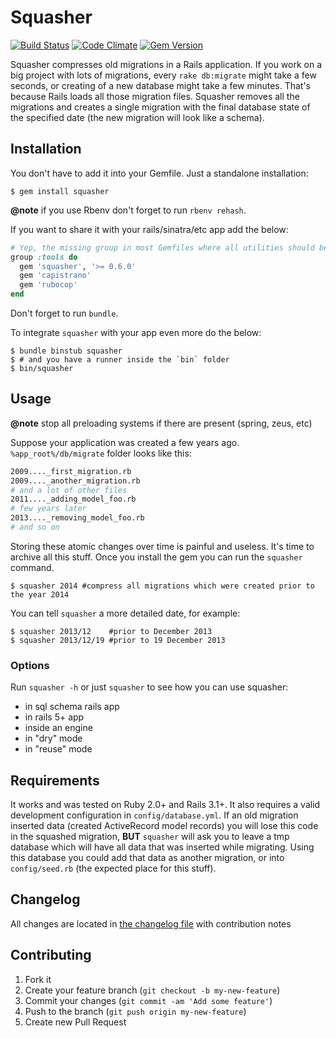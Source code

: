 # Squasher

[![Build Status](https://travis-ci.org/jalkoby/squasher.svg?branch=master)](https://travis-ci.org/jalkoby/squasher)
[![Code Climate](https://codeclimate.com/github/jalkoby/squasher.svg)](https://codeclimate.com/github/jalkoby/squasher)
[![Gem Version](https://badge.fury.io/rb/squasher.svg)](http://badge.fury.io/rb/squasher)

Squasher compresses old migrations in a Rails application. If you work on a big project with lots of migrations, every `rake db:migrate` might take a few seconds, or creating of a new database might take a few minutes. That's because Rails loads all those migration files. Squasher removes all the migrations and creates a single migration with the final database state of the specified date (the new migration will look like a schema).

## Installation

You don't have to add it into your Gemfile. Just a standalone installation:

    $ gem install squasher

**@note** if you use Rbenv don't forget to run `rbenv rehash`.

If you want to share it with your rails/sinatra/etc app add the below:

```ruby
# Yep, the missing group in most Gemfiles where all utilities should be!
group :tools do
  gem 'squasher', '>= 0.6.0'
  gem 'capistrano'
  gem 'rubocop'
end
```

Don't forget to run `bundle`.

To integrate `squasher` with your app even more do the below:

    $ bundle binstub squasher
    $ # and you have a runner inside the `bin` folder
    $ bin/squasher

## Usage

**@note** stop all preloading systems if there are present (spring, zeus, etc)

Suppose your application was created a few years ago. `%app_root%/db/migrate` folder looks like this:
```bash
2009...._first_migration.rb
2009...._another_migration.rb
# and a lot of other files
2011...._adding_model_foo.rb
# few years later
2013...._removing_model_foo.rb
# and so on
```

Storing these atomic changes over time is painful and useless. It's time to archive all this stuff. Once you install the gem you can run the `squasher` command.

    $ squasher 2014 #compress all migrations which were created prior to the year 2014

You can tell `squasher` a more detailed date, for example:

    $ squasher 2013/12    #prior to December 2013
    $ squasher 2013/12/19 #prior to 19 December 2013

### Options

Run `squasher -h` or just `squasher` to see how you can use squasher:

- in sql schema rails app
- in rails 5+ app
- inside an engine
- in "dry" mode
- in "reuse" mode

## Requirements

It works and was tested on Ruby 2.0+ and Rails 3.1+. It also requires a valid development configuration in `config/database.yml`.
If an old migration inserted data (created ActiveRecord model records) you will lose this code in the squashed migration, **BUT** `squasher` will ask you to leave a tmp database which will have all data that was inserted while migrating. Using this database you could add that data as another migration, or into `config/seed.rb` (the expected place for this stuff).

## Changelog

All changes are located in [the changelog file](CHANGELOG.md) with contribution notes

## Contributing

1. Fork it
2. Create your feature branch (`git checkout -b my-new-feature`)
3. Commit your changes (`git commit -am 'Add some feature'`)
4. Push to the branch (`git push origin my-new-feature`)
5. Create new Pull Request
